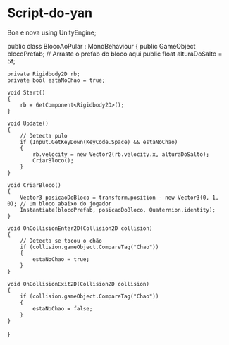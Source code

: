 # Script-do-yan
Boa e nova 
using UnityEngine;

public class BlocoAoPular : MonoBehaviour
{
    public GameObject blocoPrefab; // Arraste o prefab do bloco aqui
    public float alturaDoSalto = 5f;

    private Rigidbody2D rb;
    private bool estaNoChao = true;

    void Start()
    {
        rb = GetComponent<Rigidbody2D>();
    }

    void Update()
    {
        // Detecta pulo
        if (Input.GetKeyDown(KeyCode.Space) && estaNoChao)
        {
            rb.velocity = new Vector2(rb.velocity.x, alturaDoSalto);
            CriarBloco();
        }
    }

    void CriarBloco()
    {
        Vector3 posicaoDoBloco = transform.position - new Vector3(0, 1, 0); // Um bloco abaixo do jogador
        Instantiate(blocoPrefab, posicaoDoBloco, Quaternion.identity);
    }

    void OnCollisionEnter2D(Collision2D collision)
    {
        // Detecta se tocou o chão
        if (collision.gameObject.CompareTag("Chao"))
        {
            estaNoChao = true;
        }
    }

    void OnCollisionExit2D(Collision2D collision)
    {
        if (collision.gameObject.CompareTag("Chao"))
        {
            estaNoChao = false;
        }
    }
}
